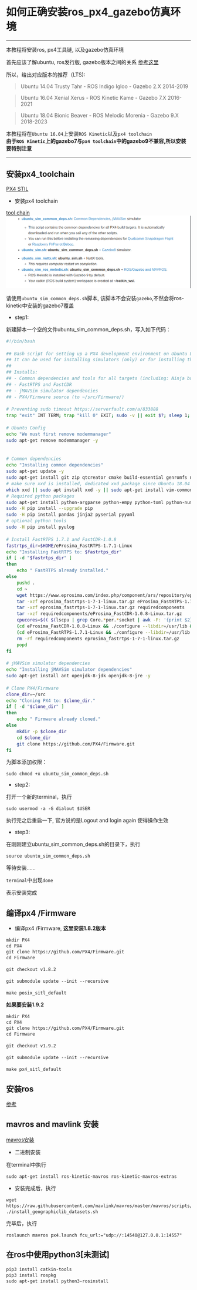 # 如何正确安装ros_px4_gazebo仿真环境

-----
本教程将安装ros, px4工具链, 以及gazebo仿真环境

首先应该了解ubuntu, ros发行版, gazebo版本之间的关系
[参考这里](https://blog.csdn.net/ZhangRelay/article/details/79982187)

所以，给出对应版本的推荐（LTS):

> Ubuntu 14.04 Trusty Tahr     -  ROS Indigo Igloo        -  Gazebo 2.X  2014-2019

> Ubuntu 16.04 Xenial Xerus   -  ROS Kinetic Kame       -  Gazebo 7.X  2016-2021

> Ubuntu 18.04 Bionic Beaver -  ROS Melodic Morenia -  Gazebo 9.X  2018-2023

本教程将在`Ubuntu 16.04`上安装`ROS Kinetic`以及`px4 toolchain`  
**由于`ROS Kinetic`上的gazebo7与`px4 toolchain`中的gazebo9不兼容,所以安装要特别注意**

-----

## 安装px4_toolchain

[PX4 STIL](https://github.com/ukyan/AirSim/blob/master/docs/sitl.md)  

* 安装px4 toolchain

[tool chain](https://dev.px4.io/v1.9.0/en/setup/dev_env_linux_ubuntu.html)
![toolchain](../../img/px4.png)

请使用`ubuntu_sim_common_deps.sh`脚本, 该脚本不会安装`gazebo`,不然会将ros-kinetic中安装的gazebo7覆盖

* step1:

新建脚本一个空的文件ubuntu_sim_common_deps.sh，写入如下代码：

```sh
#!/bin/bash

## Bash script for setting up a PX4 development environment on Ubuntu LTS (16.04).
## It can be used for installing simulators (only) or for installing the preconditions for Snapdragon Flight or Raspberry Pi.
##
## Installs:
## - Common dependencies and tools for all targets (including: Ninja build system, Qt Creator, pyulog)
## - FastRTPS and FastCDR
## - jMAVSim simulator dependencies
## - PX4/Firmware source (to ~/src/Firmware/)

# Preventing sudo timeout https://serverfault.com/a/833888
trap "exit" INT TERM; trap "kill 0" EXIT; sudo -v || exit $?; sleep 1; while true; do sleep 60; sudo -nv; done 2>/dev/null &

# Ubuntu Config
echo "We must first remove modemmanager"
sudo apt-get remove modemmanager -y


# Common dependencies
echo "Installing common dependencies"
sudo apt-get update -y
sudo apt-get install git zip qtcreator cmake build-essential genromfs ninja-build exiftool astyle -y
# make sure xxd is installed, dedicated xxd package since Ubuntu 18.04 but was squashed into vim-common before
which xxd || sudo apt install xxd -y || sudo apt-get install vim-common --no-install-recommends -y
# Required python packages
sudo apt-get install python-argparse python-empy python-toml python-numpy python-dev python-pip -y
sudo -H pip install --upgrade pip
sudo -H pip install pandas jinja2 pyserial pyyaml
# optional python tools
sudo -H pip install pyulog

# Install FastRTPS 1.7.1 and FastCDR-1.0.8
fastrtps_dir=$HOME/eProsima_FastRTPS-1.7.1-Linux
echo "Installing FastRTPS to: $fastrtps_dir"
if [ -d "$fastrtps_dir" ]
then
    echo " FastRTPS already installed."
else
    pushd .
    cd ~
    wget https://www.eprosima.com/index.php/component/ars/repository/eprosima-fast-rtps/eprosima-fast-rtps-1-7-1/eprosima_fastrtps-1-7-1-linux-tar-gz -O eprosima_fastrtps-1-7-1-linux.tar.gz
    tar -xzf eprosima_fastrtps-1-7-1-linux.tar.gz eProsima_FastRTPS-1.7.1-Linux/
    tar -xzf eprosima_fastrtps-1-7-1-linux.tar.gz requiredcomponents
    tar -xzf requiredcomponents/eProsima_FastCDR-1.0.8-Linux.tar.gz
    cpucores=$(( $(lscpu | grep Core.*per.*socket | awk -F: '{print $2}') * $(lscpu | grep Socket\(s\) | awk -F: '{print $2}') ))
    (cd eProsima_FastCDR-1.0.8-Linux && ./configure --libdir=/usr/lib && make -j$cpucores && sudo make install)
    (cd eProsima_FastRTPS-1.7.1-Linux && ./configure --libdir=/usr/lib && make -j$cpucores && sudo make install)
    rm -rf requiredcomponents eprosima_fastrtps-1-7-1-linux.tar.gz
    popd
fi

# jMAVSim simulator dependencies
echo "Installing jMAVSim simulator dependencies"
sudo apt-get install ant openjdk-8-jdk openjdk-8-jre -y

# Clone PX4/Firmware
clone_dir=~/src
echo "Cloning PX4 to: $clone_dir."
if [ -d "$clone_dir" ]
then
    echo " Firmware already cloned."
else
    mkdir -p $clone_dir
    cd $clone_dir
    git clone https://github.com/PX4/Firmware.git
fi
```
为脚本添加权限：
```
sudo chmod +x ubuntu_sim_common_deps.sh
```

* step2:

打开一个新的terminal，执行
```
sudo usermod -a -G dialout $USER
```
执行完之后重启一下, 官方说的是Logout and login again 使得操作生效

* step3:

在刚刚建立ubuntu_sim_common_deps.sh的目录下，执行
```
source ubuntu_sim_common_deps.sh
```

等待安装......

`terminal`中出现`done`

表示安装完成

## 编译px4 /Firmware

* 编译px4 /Firmware, **这里安装1.8.2版本**

```
mkdir PX4
cd PX4
git clone https://github.com/PX4/Firmware.git
cd Firmware

git checkout v1.8.2

git submodule update --init --recursive

make posix_sitl_default

```
**如果要安装1.9.2**

```
mkdir PX4
cd PX4
git clone https://github.com/PX4/Firmware.git
cd Firmware

git checkout v1.9.2

git submodule update --init --recursive

make px4_sitl_default
```

## 安装ros

[参考](https://www.cnblogs.com/liu-fa/p/5779206.html)

## mavros and mavlink 安装

[mavros安装](https://dev.px4.io/v1.9.0/en/ros/mavros_installation.html)

* 二进制安装

在terminal中执行
```
sudo apt-get install ros-kinetic-mavros ros-kinetic-mavros-extras
```

* 安装完成后，执行
```
wget https://raw.githubusercontent.com/mavlink/mavros/master/mavros/scripts/install_geographiclib_datasets.sh
./install_geographiclib_datasets.sh
```
完毕后，执行
```
roslaunch mavros px4.launch fcu_url:="udp://:14540@127.0.0.1:14557"
```
## 在ros中使用python3[未测试]

```
pip3 install catkin-tools
pip3 install rospkg
sudo apt-get install python3-rosinstall
```
